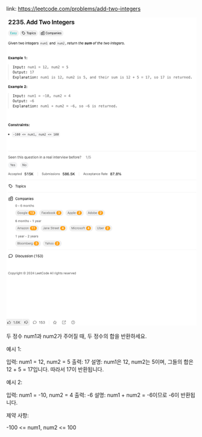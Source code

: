 link: https://leetcode.com/problems/add-two-integers

![img.png](img.png)

두 정수 num1과 num2가 주어질 때, 두 정수의 합을 반환하세요.

예시 1:

입력: num1 = 12, num2 = 5
출력: 17
설명: num1은 12, num2는 5이며, 그들의 합은 12 + 5 = 17입니다. 따라서 17이 반환됩니다.

예시 2:

입력: num1 = -10, num2 = 4
출력: -6
설명: num1 + num2 = -6이므로 -6이 반환됩니다.

제약 사항:

-100 <= num1, num2 <= 100
